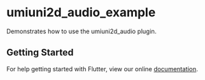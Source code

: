 # umiuni2d_audio_example

Demonstrates how to use the umiuni2d_audio plugin.

## Getting Started

For help getting started with Flutter, view our online
[documentation](http://flutter.io/).
